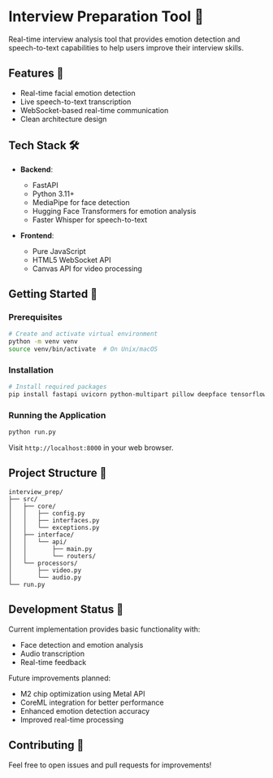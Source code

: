 # Interview Preparation Tool 🎯

Real-time interview analysis tool that provides emotion detection and speech-to-text capabilities to help users improve their interview skills.

## Features 🌟

- Real-time facial emotion detection
- Live speech-to-text transcription
- WebSocket-based real-time communication
- Clean architecture design

## Tech Stack 🛠️

- **Backend**:
  - FastAPI
  - Python 3.11+
  - MediaPipe for face detection
  - Hugging Face Transformers for emotion analysis
  - Faster Whisper for speech-to-text

- **Frontend**:
  - Pure JavaScript
  - HTML5 WebSocket API
  - Canvas API for video processing

## Getting Started 🚀

### Prerequisites

```bash
# Create and activate virtual environment
python -m venv venv
source venv/bin/activate  # On Unix/macOS
```

### Installation

```bash
# Install required packages
pip install fastapi uvicorn python-multipart pillow deepface tensorflow mediapipe opencv-python-headless faster-whisper torch transformers
```

### Running the Application

```bash
python run.py
```

Visit `http://localhost:8000` in your web browser.

## Project Structure 📁

```
interview_prep/
├── src/
│   ├── core/
│   │   ├── config.py
│   │   ├── interfaces.py
│   │   └── exceptions.py
│   ├── interface/
│   │   └── api/
│   │       ├── main.py
│   │       └── routers/
│   └── processors/
│       ├── video.py
│       └── audio.py
└── run.py
```

## Development Status 🔄

Current implementation provides basic functionality with:
- Face detection and emotion analysis
- Audio transcription
- Real-time feedback

Future improvements planned:
- M2 chip optimization using Metal API
- CoreML integration for better performance
- Enhanced emotion detection accuracy
- Improved real-time processing

## Contributing 🤝

Feel free to open issues and pull requests for improvements!